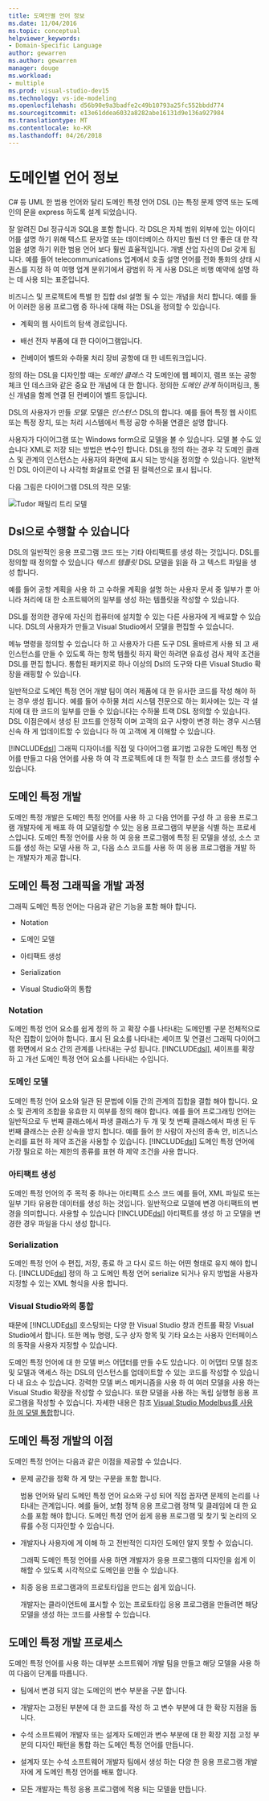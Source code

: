 ```yaml
---
title: 도메인별 언어 정보
ms.date: 11/04/2016
ms.topic: conceptual
helpviewer_keywords:
- Domain-Specific Language
author: gewarren
ms.author: gewarren
manager: douge
ms.workload:
- multiple
ms.prod: visual-studio-dev15
ms.technology: vs-ide-modeling
ms.openlocfilehash: d56b90e9a3badfe2c49b10793a25fc552bbdd774
ms.sourcegitcommit: e13e61ddea6032a8282abe16131d9e136a927984
ms.translationtype: MT
ms.contentlocale: ko-KR
ms.lasthandoff: 04/26/2018
---
```

# <a name="about-domain-specific-languages"></a>도메인별 언어 정보

C# 등 UML 한 범용 언어와 달리 도메인 특정 언어 DSL ()는 특정 문제 영역 또는 도메인의 문을 express 하도록 설계 되었습니다.

잘 알려진 Dsl 정규식과 SQL을 포함 합니다. 각 DSL은 자체 범위 외부에 있는 아이디어를 설명 하기 위해 텍스트 문자열 또는 데이터베이스 하지만 훨씬 더 안 좋은 대 한 작업을 설명 하기 위한 범용 언어 보다 훨씬 효율적입니다. 개별 산업 자신의 Dsl 갖게 됩니다. 예를 들어 telecommunications 업계에서 호출 설명 언어를 전화 통화의 상태 시퀀스를 지정 하 여 여행 업계 분위기에서 광범위 하 게 사용 DSL은 비행 예약에 설명 하는 데 사용 되는 표준입니다.

비즈니스 및 프로젝트에 특별 한 집합 dsl 설명 될 수 있는 개념을 처리 합니다. 예를 들어 이러한 응용 프로그램 중 하나에 대해 하는 DSL을 정의할 수 있습니다.

-   계획의 웹 사이트의 탐색 경로입니다.

-   배선 전자 부품에 대 한 다이어그램입니다.

-   컨베이어 벨트와 수하물 처리 장비 공항에 대 한 네트워크입니다.

정의 하는 DSL을 디자인할 때는 *도메인 클래스* 각 도메인에 웹 페이지, 램프 또는 공항 체크 인 데스크와 같은 중요 한 개념에 대 한 합니다. 정의한 *도메인 관계* 하이퍼링크, 통신 개념을 함께 연결 된 컨베이어 벨트 등입니다.

DSL의 사용자가 만들 *모델.* 모델은 *인스턴스* DSL의 합니다. 예를 들어 특정 웹 사이트 또는 특정 장치, 또는 처리 시스템에서 특정 공항 수하물 연결은 설명 합니다.

사용자가 다이어그램 또는 Windows form으로 모델을 볼 수 있습니다. 모델 볼 수도 있습니다 XML로 저장 되는 방법은 변수인 합니다. DSL을 정의 하는 경우 각 도메인 클래스 및 관계의 인스턴스는 사용자의 화면에 표시 되는 방식을 정의할 수 있습니다. 일반적인 DSL 아이콘이 나 사각형 화살표로 연결 된 컬렉션으로 표시 됩니다.

다음 그림은 다이어그램 DSL의 작은 모델:

![Tudor 패밀리 트리 모델](../modeling/media/tudor_familytreemodel.png "Tudor_FamilyTreeModel")

## <a name="what-you-can-do-with-dsls"></a>Dsl으로 수행할 수 있습니다

DSL의 일반적인 응용 프로그램 코드 또는 기타 아티팩트를 생성 하는 것입니다. DSL를 정의할 때 정의할 수 있습니다 *텍스트 템플릿* DSL 모델을 읽을 하 고 텍스트 파일을 생성 합니다.

예를 들어 공항 계획을 사용 하 고 수하물 계획을 설명 하는 사용자 문서 중 일부가 뿐 아니라 처리에 대 한 소프트웨어의 일부를 생성 하는 템플릿을 작성할 수 있습니다.

DSL를 정의한 경우에 자신의 컴퓨터에 설치할 수 있는 다른 사용자에 게 배포할 수 있습니다. DSL의 사용자가 만들고 Visual Studio에서 모델을 편집할 수 있습니다.

메뉴 명령을 정의할 수 있습니다 하 고 사용자가 다른 도구 DSL 올바르게 사용 되 고 새 인스턴스를 만들 수 있도록 하는 항목 템플릿 하지 확인 하려면 유효성 검사 제약 조건을 DSL를 편집 합니다. 통합된 패키지로 하나 이상의 Dsl의 도구와 다른 Visual Studio 확장을 래핑할 수 있습니다.

일반적으로 도메인 특정 언어 개발 팀이 여러 제품에 대 한 유사한 코드를 작성 해야 하는 경우 생성 됩니다. 예를 들어 수하물 처리 시스템 전문으로 하는 회사에는 있는 각 설치에 대 한 코드의 일부를 만들 수 있습니다는 수하물 트랙 DSL 정의할 수 있습니다. DSL 이점은에서 생성 된 코드를 안정적 이며 고객의 요구 사항이 변경 하는 경우 시스템 신속 하 게 업데이트할 수 있습니다 하 여 고객에 게 이해할 수 있습니다.

[!INCLUDE[dsl](../modeling/includes/dsl_md.md)] 그래픽 디자이너를 직접 및 다이어그램 표기법 고유한 도메인 특정 언어를 만들고 다음 언어를 사용 하 여 각 프로젝트에 대 한 적절 한 소스 코드를 생성할 수 있습니다.

## <a name="domain-specific-development"></a>도메인 특정 개발

도메인 특정 개발은 도메인 특정 언어를 사용 하 고 다음 언어를 구성 하 고 응용 프로그램 개발자에 게 배포 하 여 모델링할 수 있는 응용 프로그램의 부분을 식별 하는 프로세스입니다. 도메인 특정 언어를 사용 하 여 응용 프로그램에 특정 된 모델을 생성, 소스 코드를 생성 하는 모델 사용 하 고, 다음 소스 코드를 사용 하 여 응용 프로그램을 개발 하는 개발자가 제공 합니다.

## <a name="aspects-of-graphical-domain-specific-development"></a>도메인 특정 그래픽을 개발 과정

그래픽 도메인 특정 언어는 다음과 같은 기능을 포함 해야 합니다.

- Notation

- 도메인 모델

- 아티팩트 생성

- Serialization

- Visual Studio와의 통합

### <a name="notation"></a>Notation

도메인 특정 언어 요소를 쉽게 정의 하 고 확장 수를 나타내는 도메인별 구문 전체적으로 작은 집합이 있어야 합니다. 표시 된 요소를 나타내는 셰이프 및 연결선 그래픽 다이어그램 화면에서 요소 간의 관계를 나타내는 구성 됩니다. [!INCLUDE[dsl](../modeling/includes/dsl_md.md)], 셰이프를 확장 하 고 개선 도메인 특정 언어 요소를 나타내는 수입니다.

### <a name="domain-model"></a>도메인 모델

도메인 특정 언어 요소와 일관 된 문법에 이들 간의 관계의 집합을 결합 해야 합니다. 요소 및 관계의 조합을 유효한 지 여부를 정의 해야 합니다. 예를 들어 프로그래밍 언어는 일반적으로 두 번째 클래스에서 파생 클래스가 두 개 및 첫 번째 클래스에서 파생 된 두 번째 클래스는 순환 상속을 방지 합니다. 예를 들어 한 사람이 자신의 종속 안, 비즈니스 논리를 표현 하 제약 조건을 사용할 수 있습니다. [!INCLUDE[dsl](../modeling/includes/dsl_md.md)] 도메인 특정 언어에 가장 필요로 하는 제한의 종류를 표현 하 제약 조건을 사용 합니다.

### <a name="artifact-generation"></a>아티팩트 생성

도메인 특정 언어의 주 목적 중 하나는 아티팩트 소스 코드 예를 들어, XML 파일로 또는 일부 기타 유용한 데이터를 생성 하는 것입니다. 일반적으로 모델에 변경 아티팩트의 변경을 의미합니다. 사용할 수 있습니다 [!INCLUDE[dsl](../modeling/includes/dsl_md.md)] 아티팩트를 생성 하 고 모델을 변경한 경우 파일을 다시 생성 합니다.

### <a name="serialization"></a>Serialization

도메인 특정 언어 수 편집, 저장, 종료 하 고 다시 로드 하는 어떤 형태로 유지 해야 합니다. [!INCLUDE[dsl](../modeling/includes/dsl_md.md)] 정의 하 고 도메인 특정 언어 serialize 되거나 유지 방법을 사용자 지정할 수 있는 XML 형식을 사용 합니다.

### <a name="integration-with-visual-studio"></a>Visual Studio와의 통합

때문에 [!INCLUDE[dsl](../modeling/includes/dsl_md.md)] 호스팅되는 다양 한 Visual Studio 창과 컨트롤 확장 Visual Studio에서 합니다. 또한 메뉴 명령, 도구 상자 항목 및 기타 요소는 사용자 인터페이스의 동작을 사용자 지정할 수 있습니다.

도메인 특정 언어에 대 한 모델 버스 어댑터를 만들 수도 있습니다. 이 어댑터 모델 참조 및 모델과 액세스 하는 DSL의 인스턴스를 업데이트할 수 있는 코드를 작성할 수 있습니다 내 요소 수 있습니다. 강력한 모델 버스 메커니즘을 사용 하 여 여러 모델을 사용 하는 Visual Studio 확장을 작성할 수 있습니다. 또한 모델을 사용 하는 독립 실행형 응용 프로그램을 작성할 수 있습니다. 자세한 내용은 참조 [Visual Studio Modelbus를 사용 하 여 모델 통합](../modeling/integrating-models-by-using-visual-studio-modelbus.md)합니다.

## <a name="benefits-of-domain-specific-development"></a>도메인 특정 개발의 이점

도메인 특정 언어는 다음과 같은 이점을 제공할 수 있습니다.

- 문제 공간을 정확 하 게 맞는 구문을 포함 합니다.

     범용 언어와 달리 도메인 특정 언어 요소와 구성 되어 직접 꼽자면 문제의 논리를 나타내는 관계입니다. 예를 들어, 보험 정책 응용 프로그램 정책 및 클레임에 대 한 요소를 포함 해야 합니다. 도메인 특정 언어 쉽게 응용 프로그램 및 찾기 및 논리의 오류를 수정 디자인할 수 있습니다.

- 개발자나 사용자에 게 이해 하 고 전반적인 디자인 도메인 알지 못할 수 있습니다.

     그래픽 도메인 특정 언어를 사용 하면 개발자가 응용 프로그램의 디자인을 쉽게 이해할 수 있도록 시각적으로 도메인을 만들 수 있습니다.

- 최종 응용 프로그램과의 프로토타입을 만드는 쉽게 있습니다.

     개발자는 클라이언트에 표시할 수 있는 프로토타입 응용 프로그램을 만들려면 해당 모델을 생성 하는 코드를 사용할 수 있습니다.

## <a name="the-process-of-domain-specific-development"></a>도메인 특정 개발 프로세스

도메인 특정 언어를 사용 하는 대부분 소프트웨어 개발 팀을 만들고 해당 모델을 사용 하 여 다음이 단계를 따릅니다.

-   팀에서 변경 되지 않는 도메인의 변수 부분을 구분 합니다.

-   개발자는 고정된 부분에 대 한 코드를 작성 하 고 변수 부분에 대 한 확장 지점을 둡니다.

-   수석 소프트웨어 개발자 또는 설계자 도메인과 변수 부분에 대 한 확장 지점 고정 부분의 디자인 패턴을 통합 하는 도메인 특정 언어를 만듭니다.

-   설계자 또는 수석 소프트웨어 개발자 팀에서 생성 하는 다양 한 응용 프로그램 개발자에 게 도메인 특정 언어를 배포 합니다.

-   모든 개발자는 특정 응용 프로그램에 적용 되는 모델을 만듭니다.